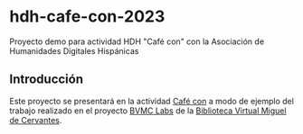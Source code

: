 # hdh-cafe-con-2023
Proyecto demo para actividad HDH "Café con" con la Asociación de Humanidades Digitales Hispánicas

## Introducción

Este proyecto se presentará en la actividad [Café con](https://humanidadesdigitaleshispanicas.es/cafe-con-gustavo-candela-4-de-abril-de-2023/) a modo de ejemplo del trabajo realizado en el proyecto [BVMC Labs](https://data.cervantesvirtual.com) de la [Biblioteca Virtual Miguel de Cervantes](https://www.cervantesvirtual.com).



